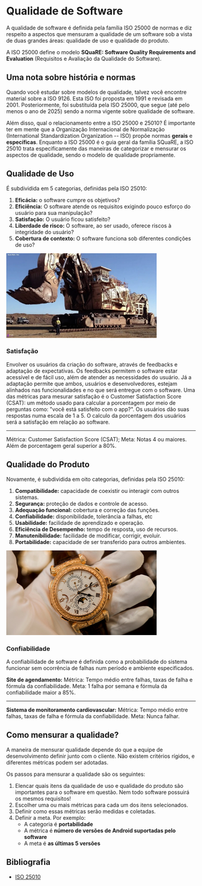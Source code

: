 # Qualidade de Software

A qualidade de software é definida pela família ISO 25000 de normas e diz respeito a aspectos que mensuram a qualidade 
de um software sob a vista de duas grandes áreas: qualidade de uso e qualidade do produto.

A ISO 25000 define o modelo **SQuaRE: Software Quality Requirements and Evaluation** (Requisitos e Avaliação da 
Qualidade do Software).

## Uma nota sobre história e normas

Quando você estudar sobre modelos de qualidade, talvez você encontre material sobre a ISO 9126. Esta ISO foi proposta 
em 1991 e revisada em 2001. Posteriormente, foi substituída pela ISO 25000, que segue (até pelo menos o ano de 2025) 
sendo a norma vigente sobre qualidade de software.

Além disso, qual o relacionamento entre a ISO 25000 e 25010? É importante ter em mente que a Organização Internacional
de Normalização (International Standardization Organization -- ISO) propõe normas **gerais** e **específicas**. 
Enquanto a ISO 25000 é o guia geral da família SQuaRE, a ISO 25010 trata especificamente das maneiras de categorizar
e mensurar os aspectos de qualidade, sendo o modelo de qualidade propriamente.

## Qualidade de Uso

É subdividida em 5 categorias, definidas pela ISO 25010:

1. **Eficácia:** o software cumpre os objetivos? 
2. **Eficiência:** O software atende os requisitos exigindo pouco esforço do usuário para sua manipulação?
3. **Satisfação:** O usuário ficou satisfeito?
4. **Liberdade de risco:** O software, ao ser usado, oferece riscos à integridade do usuário?
5. **Cobertura de contexto:** O software funciona sob diferentes condições de uso?




<img alt="escavadeira" src="../imagens/escavadeira.webp" width="400px">

### Satisfação 

Envolver os usuários da criação do software, através de feedbacks e adaptação de expectativas. Os feedbacks permitem o software estar acessível e de fácil uso, além de atender as necessidades do usuário. Já a adaptação permite que ambos, usuários e desenvolvedores, estejam alinhados nas funcionalidades e no que será entregue com o software.
Uma das métricas para mesurar satisfação é o Customer Satisfaction Score (CSAT): um método usado para calcular a porcentagem por meio de perguntas como: "você está satisfeito com o app?". Os usuários dão suas respostas numa escala de 1 a 5. O calculo da porcentagem dos usuários será a satisfação em relação ao software.  
___________________________________________________________________________________________________________
Métrica: Customer Satisfaction Score (CSAT);
Meta: Notas 4 ou maiores. Além de porcentagem geral superior a 80%. 




## Qualidade do Produto

Novamente, é subdividida em oito categorias, definidas pela ISO 25010:

1. **Compatibilidade:** capacidade de coexistir ou interagir com outros sistemas.
2. **Segurança:** proteção de dados e controle de acesso.
3. **Adequação funcional:** cobertura e correção das funções.
4. **Confiabilidade:** disponibilidade, tolerância a falhas, etc
5. **Usabilidade:** facilidade de aprendizado e operação.
6. **Eficiência de Desempenho:** tempo de resposta, uso de recursos.
7. **Manutenibilidade:** facilidade de modificar, corrigir, evoluir.
8. **Portabilidade:** capacidade de ser transferido para outros ambientes.

<img alt="relógio de luxo" src="../imagens/patek_philippe.png" width="400px">


### Confiabilidade 

A confiabilidade de software é definida como a probabilidade do sistema funcionar sem ocorrência de falhas num período e ambiente especificados.

**Site de agendamento:**
Métrica: Tempo médio entre falhas, taxas de falha e fórmula da confiabilidade.
Meta: 1 falha por semana e fórmula da confiabilidade maior a 85%. 
______________________________________________________________________________
**Sistema de monitoramento cardiovascular:**
Métrica: Tempo médio entre falhas, taxas de falha e fórmula da confiabilidade.
Meta: Nunca falhar. 


## Como mensurar a qualidade?

A maneira de mensurar qualidade depende do que a equipe de desenvolvimento definir junto com o cliente. Não existem critérios rígidos, e 
diferentes métricas podem ser adotadas.

Os passos para mensurar a qualidade são os seguintes:

1. Elencar quais itens da qualidade de uso e qualidade do produto são importantes para o software em questão. Nem todo
   software possuirá os mesmos requisitos!
2. Escolher uma ou mais métricas para cada um dos itens selecionados. 
3. Definir como essas métricas serão medidas e coletadas.
4. Definir a meta. Por exemplo:
   * A categoria é **portabilidade**
   * A métrica é **número de versões de Android suportadas pelo software**
   * A meta é **as últimas 5 versões**

## Bibliografia

* [ISO 25010](https://iso25000.com/index.php/en/iso-25000-standards/iso-25010)
